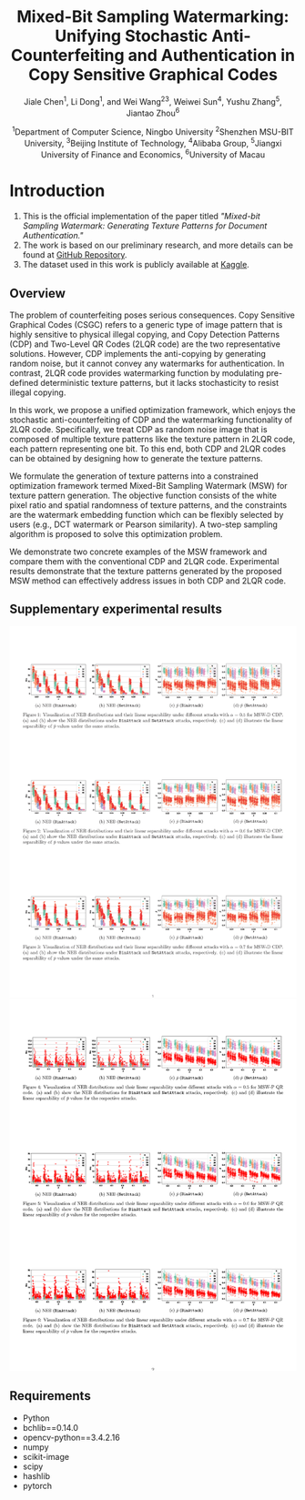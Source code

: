 <div align="center">
<h1>Mixed-Bit Sampling Watermarking: Unifying Stochastic Anti-Counterfeiting and Authentication in Copy Sensitive Graphical Codes</h1>

Jiale Chen<sup>1</sup>, Li Dong<sup>1</sup>, and Wei Wang<sup>23</sup>, Weiwei Sun<sup>4</sup>, Yushu Zhang<sup>5</sup>, Jiantao Zhou<sup>6</sup>

<sup>1</sup>Department of Computer Science, Ningbo University
<sup>2</sup>Shenzhen MSU-BIT University,
<sup>3</sup>Beijing Institute of Technology,
<sup>4</sup>Alibaba Group,
<sup>5</sup>Jiangxi University of Finance and Economics,
<sup>6</sup>University of Macau
</div>

# Introduction
1. This is the official implementation of the paper titled *"Mixed-bit Sampling Watermark: Generating Texture Patterns for Document Authentication."*
2. The work is based on our preliminary research, and more details can be found at [GitHub Repository](https://github.com/chenoly/MSG).
3. The dataset used in this work is publicly available at [Kaggle](https://www.kaggle.com/datasets/chenoly/msw-dataset).

## Overview
The problem of counterfeiting poses serious consequences. Copy Sensitive Graphical Codes (CSGC) refers to a generic type of image pattern that is highly sensitive to physical illegal copying, and Copy Detection Patterns (CDP) and Two-Level QR Codes (2LQR code) are the two representative solutions. However, CDP implements the anti-copying by generating random noise, but it cannot convey any watermarks for authentication. In contrast, 2LQR code provides watermarking function by modulating pre-defined deterministic texture patterns, but it lacks stochasticity to resist illegal copying.

In this work, we propose a unified optimization framework, which enjoys the stochastic anti-counterfeiting of CDP and the watermarking functionality of 2LQR code. Specifically, we treat CDP as random noise image that is composed of multiple texture patterns like the texture pattern in 2LQR code, each pattern representing one bit. To this end, both CDP and 2LQR codes can be obtained by designing how to generate the texture patterns.

We formulate the generation of texture patterns into a constrained optimization framework termed Mixed-Bit Sampling Watermark (MSW) for texture pattern generation. The objective function consists of the white pixel ratio and spatial randomness of texture patterns, and the constraints are the watermark embedding function which can be flexibly selected by users (e.g., DCT watermark or Pearson similarity). A two-step sampling algorithm is proposed to solve this optimization problem.

We demonstrate two concrete examples of the MSW framework and compare them with the conventional CDP and 2LQR code. Experimental results demonstrate that the texture patterns generated by the proposed MSW method can effectively address issues in both CDP and 2LQR code.
## Supplementary experimental results

![](all_result_1.png)
![](all_result_2.png)

## Requirements
- Python
- bchlib==0.14.0
- opencv-python==3.4.2.16
- numpy
- scikit-image
- scipy
- hashlib
- pytorch
